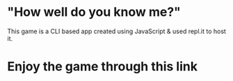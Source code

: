 # "How well do you know me?"

This game is a CLI based app created using JavaScript & used repl.it to host it.



# Enjoy the game through this link 

